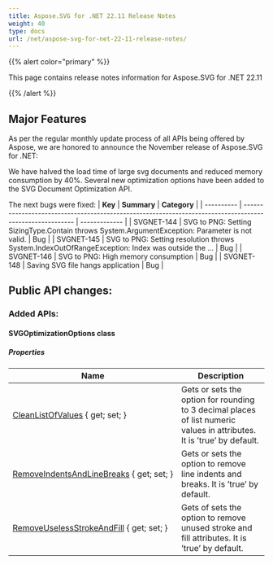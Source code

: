 ```yaml
---
title: Aspose.SVG for .NET 22.11 Release Notes
weight: 40
type: docs
url: /net/aspose-svg-for-net-22-11-release-notes/
---
```

{{% alert color="primary" %}}

This page contains release notes information for Aspose.SVG for .NET 22.11

{{% /alert %}}

## **Major Features**

As per the regular monthly update process of all APIs being offered by Aspose, we are honored to announce the November release of Aspose.SVG for .NET:

We have halved the load time of large svg documents and reduced memory consumption by 40%. Several new optimization options have been added to the SVG Document Optimization API.

The next bugs were fixed:
| **Key**    | **Summary**                                                                                              | **Category**  |
| ---------- | -------------------------------------------------------------------------------------------------------- | ------------- |
| SVGNET-144 | SVG to PNG: Setting SizingType.Contain throws System.ArgumentException: Parameter is not valid.          | Bug           |
| SVGNET-145 | SVG to PNG: Setting resolution throws System.IndexOutOfRangeException: Index was outside the ...         | Bug           |
| SVGNET-146 | SVG to PNG: High memory consumption                                                                      | Bug           |
| SVGNET-148 | Saving SVG file hangs application                                                                        | Bug           |


## **Public API changes:**

### **Added APIs:**

#### SVGOptimizationOptions class

##### Properties

| Name | Description |
| --- | --- |
| [CleanListOfValues](https://reference.aspose.com/svg/net/aspose.svg.toolkit.optimizers/svgoptimizationoptions/cleanlistofvalues/) { get; set; } | Gets or sets the option for rounding to 3 decimal places of list numeric values in attributes. It is ’true’ by default. |
| [RemoveIndentsAndLineBreaks](https://reference.aspose.com/svg/net/aspose.svg.toolkit.optimizers/svgoptimizationoptions/removeindentsandlinebreaks/) { get; set; } | Gets or sets the option to remove line indents and breaks. It is ’true’ by default. |
| [RemoveUselessStrokeAndFill](https://reference.aspose.com/svg/net/aspose.svg.toolkit.optimizers/svgoptimizationoptions/removeuselessstrokeandfill/) { get; set; } | Gets of sets the option to remove unused stroke and fill attributes. It is ’true’ by default. |


